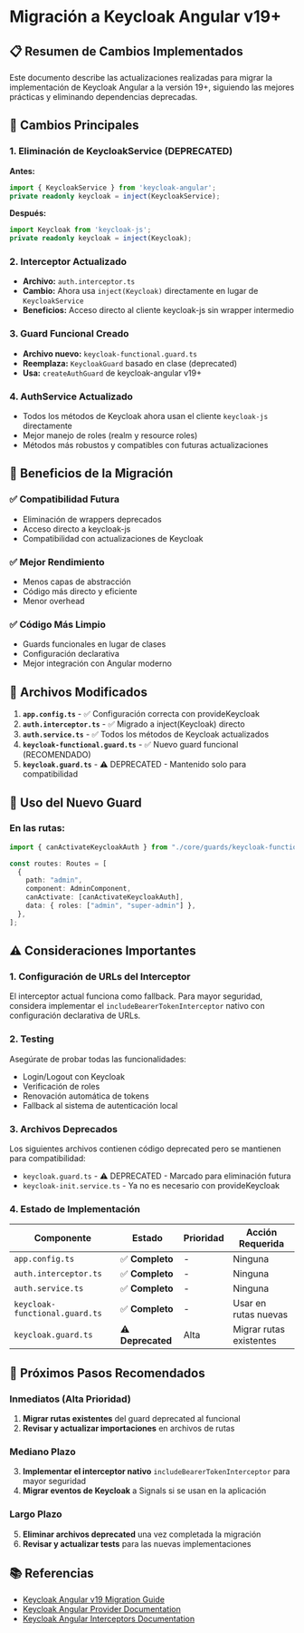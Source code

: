# Migración a Keycloak Angular v19+

## 📋 Resumen de Cambios Implementados

Este documento describe las actualizaciones realizadas para migrar la implementación de Keycloak Angular a la versión 19+, siguiendo las mejores prácticas y eliminando dependencias deprecadas.

## 🔄 Cambios Principales

### 1. **Eliminación de KeycloakService (DEPRECATED)**

**Antes:**

```typescript
import { KeycloakService } from 'keycloak-angular';
private readonly keycloak = inject(KeycloakService);
```

**Después:**

```typescript
import Keycloak from 'keycloak-js';
private readonly keycloak = inject(Keycloak);
```

### 2. **Interceptor Actualizado**

- **Archivo:** `auth.interceptor.ts`
- **Cambio:** Ahora usa `inject(Keycloak)` directamente en lugar de `KeycloakService`
- **Beneficios:** Acceso directo al cliente keycloak-js sin wrapper intermedio

### 3. **Guard Funcional Creado**

- **Archivo nuevo:** `keycloak-functional.guard.ts`
- **Reemplaza:** `KeycloakGuard` basado en clase (deprecated)
- **Usa:** `createAuthGuard` de keycloak-angular v19+

### 4. **AuthService Actualizado**

- Todos los métodos de Keycloak ahora usan el cliente `keycloak-js` directamente
- Mejor manejo de roles (realm y resource roles)
- Métodos más robustos y compatibles con futuras actualizaciones

## 🚀 Beneficios de la Migración

### ✅ **Compatibilidad Futura**

- Eliminación de wrappers deprecados
- Acceso directo a keycloak-js
- Compatibilidad con actualizaciones de Keycloak

### ✅ **Mejor Rendimiento**

- Menos capas de abstracción
- Código más directo y eficiente
- Menor overhead

### ✅ **Código Más Limpio**

- Guards funcionales en lugar de clases
- Configuración declarativa
- Mejor integración con Angular moderno

## 📁 Archivos Modificados

1. **`app.config.ts`** - ✅ Configuración correcta con provideKeycloak
2. **`auth.interceptor.ts`** - ✅ Migrado a inject(Keycloak) directo
3. **`auth.service.ts`** - ✅ Todos los métodos de Keycloak actualizados
4. **`keycloak-functional.guard.ts`** - ✅ Nuevo guard funcional (RECOMENDADO)
5. **`keycloak.guard.ts`** - ⚠️ DEPRECATED - Mantenido solo para compatibilidad

## 🔧 Uso del Nuevo Guard

### En las rutas:

```typescript
import { canActivateKeycloakAuth } from "./core/guards/keycloak-functional.guard";

const routes: Routes = [
  {
    path: "admin",
    component: AdminComponent,
    canActivate: [canActivateKeycloakAuth],
    data: { roles: ["admin", "super-admin"] },
  },
];
```

## ⚠️ Consideraciones Importantes

### 1. **Configuración de URLs del Interceptor**

El interceptor actual funciona como fallback. Para mayor seguridad, considera implementar el `includeBearerTokenInterceptor` nativo con configuración declarativa de URLs.

### 2. **Testing**

Asegúrate de probar todas las funcionalidades:

- Login/Logout con Keycloak
- Verificación de roles
- Renovación automática de tokens
- Fallback al sistema de autenticación local

### 3. **Archivos Deprecados**

Los siguientes archivos contienen código deprecated pero se mantienen para compatibilidad:

- `keycloak.guard.ts` - ⚠️ DEPRECATED - Marcado para eliminación futura
- `keycloak-init.service.ts` - Ya no es necesario con provideKeycloak

### 4. **Estado de Implementación**

| Componente                     | Estado            | Prioridad | Acción Requerida        |
| ------------------------------ | ----------------- | --------- | ----------------------- |
| `app.config.ts`                | ✅ **Completo**   | -         | Ninguna                 |
| `auth.interceptor.ts`          | ✅ **Completo**   | -         | Ninguna                 |
| `auth.service.ts`              | ✅ **Completo**   | -         | Ninguna                 |
| `keycloak-functional.guard.ts` | ✅ **Completo**   | -         | Usar en rutas nuevas    |
| `keycloak.guard.ts`            | ⚠️ **Deprecated** | Alta      | Migrar rutas existentes |

## 🔮 Próximos Pasos Recomendados

### **Inmediatos (Alta Prioridad)**

1. **Migrar rutas existentes** del guard deprecated al funcional
2. **Revisar y actualizar importaciones** en archivos de rutas

### **Mediano Plazo**

3. **Implementar el interceptor nativo** `includeBearerTokenInterceptor` para mayor seguridad
4. **Migrar eventos de Keycloak** a Signals si se usan en la aplicación

### **Largo Plazo**

5. **Eliminar archivos deprecated** una vez completada la migración
6. **Revisar y actualizar tests** para las nuevas implementaciones

## 📚 Referencias

- [Keycloak Angular v19 Migration Guide](https://github.com/mauriciovigolo/keycloak-angular/blob/main/docs/migration-guides/v19.md)
- [Keycloak Angular Provider Documentation](https://github.com/mauriciovigolo/keycloak-angular/blob/main/docs/provide.md)
- [Keycloak Angular Interceptors Documentation](https://github.com/mauriciovigolo/keycloak-angular/blob/main/docs/interceptors.md)
